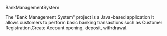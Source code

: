 BankManagementSystem

The "Bank Management System" project is a Java-based application 
It allows customers to perform basic banking transactions such as  Customer Registration,Create Account opening, deposit, withdrawal.
